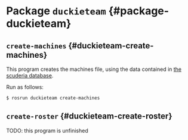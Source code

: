 # Package `duckieteam` {#package-duckieteam}

<move-here src='#duckieteam-autogenerated'/>


## `create-machines` {#duckieteam-create-machines}

This program creates the machines file, using the data contained in [the scuderia database](#scuderia).

Run as follows:

    $ rosrun duckieteam create-machines



## `create-roster` {#duckieteam-create-roster}

TODO: this program is unfinished
